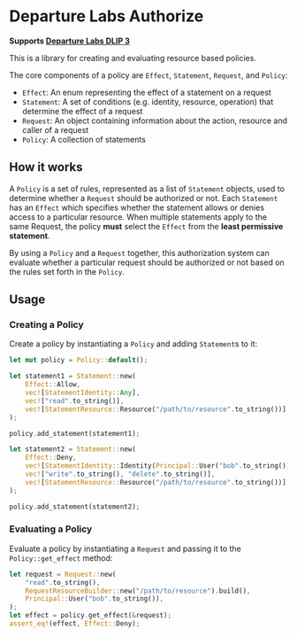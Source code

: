 # Departure Labs Authorize 


**Supports [Departure Labs DLIP 3](https://github.com/DepartureLabsIC/DLIP/blob/main/DLIP3.md)**

This is a library for creating and evaluating resource based policies.

The core components of a policy are `Effect`, `Statement`, `Request`, and `Policy`:

- `Effect`: An enum representing the effect of a statement on a request
- `Statement`: A set of conditions (e.g. identity, resource, operation) that determine the effect of a request
- `Request`: An object containing information about the action, resource and caller of a request
- `Policy`: A collection of statements

## How it works

A `Policy` is a set of rules, represented as a list of `Statement` objects, used to determine whether a `Request` should be authorized or not. Each `Statement` has an `Effect` which specifies whether the statement allows or denies access to a particular resource. When multiple statements apply to the same Request, the policy **must** select the `Effect` from the __least permissive statement__.

By using a `Policy` and a `Request` together, this authorization system can evaluate whether a particular request should be authorized or not based on the rules set forth in the `Policy`.


## Usage

### Creating a Policy

Create a policy by instantiating a `Policy` and adding `Statement`s to it:

```rust
let mut policy = Policy::default();

let statement1 = Statement::new(
    Effect::Allow,
    vec![StatementIdentity::Any],
    vec!["read".to_string()],
    vec![StatementResource::Resource("/path/to/resource".to_string())],
);

policy.add_statement(statement1);

let statement2 = Statement::new(
    Effect::Deny,
    vec![StatementIdentity::Identity(Principal::User("bob".to_string()))],
    vec!["write".to_string(), "delete".to_string()],
    vec![StatementResource::Resource("/path/to/resource".to_string())],
);

policy.add_statement(statement2);
```

### Evaluating a Policy

Evaluate a policy by instantiating a `Request` and passing it to the `Policy::get_effect` method:

```rust
let request = Request::new(
    "read".to_string(),
    RequestResourceBuilder::new("/path/to/resource").build(),
    Principal::User("bob".to_string()),
);
let effect = policy.get_effect(&request);
assert_eq!(effect, Effect::Deny);


